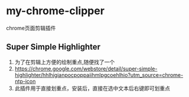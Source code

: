 # my-chrome-clipper
chrome页面剪辑插件
## Super Simple Highlighter
1. 为了在剪辑上方便的绘制重点,随便找了一个
2. https://chrome.google.com/webstore/detail/super-simple-highlighter/hhlhjgianpocpoppaiihmlpgcoehlhio?utm_source=chrome-ntp-icon
1. 此插件用于直接划重点，安装后，直接在选中文本后右键即可划重点
